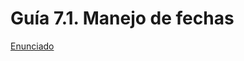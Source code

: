 # Guía 7.1. Manejo de fechas

[Enunciado](https://docs.google.com/document/d/1yL26-h6gmx85LsUqVpRKwcmM3WzHwjuS/preview)
